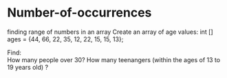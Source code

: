 # Number-of-occurrences
finding range of numbers in an array
Create an array of age values:
int [] ages = {44, 66, 22, 35, 12, 22, 15, 15, 13};

Find:       
How many people over 30?
How many teenangers (within the ages of 13 to 19 years old) ?
